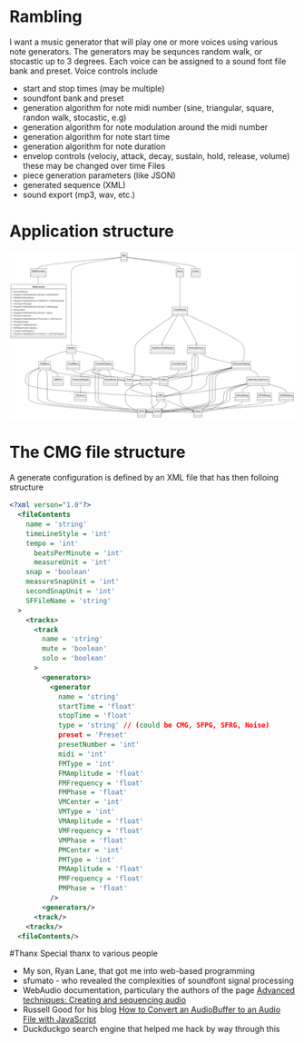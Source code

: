 # Rambling
I want a music generator that will play one or more voices using various note generators. The generators may be sequnces random walk, or stocastic up to 3 degrees. Each voice can be assigned to a sound font file bank and preset. 
Voice controls include
* start and stop times (may be multiple)
* soundfont bank and preset
* generation algorithm for note midi number (sine, triangular, square, randon walk, stocastic, e.g)
* generation algorithm for note modulation around the midi number
* generation algorithm for note start time
* generation algorithm for note duration 
* envelop controls (velociy, attack, decay, sustain, hold, release, volume) these may be changed over time
Files
* piece generation parameters (like JSON)
* generated sequence (XML)
* sound export (mp3, wav, etc.)
# Application structure
![CMG Class diagram](ComputerMusicGenerator-2024-10-24-133419.png)
# The CMG file structure
A generate configuration is defined by an XML file that has then folloing structure

```xml
<?xml verson="1.0"?>
  <fileContents
    name = 'string'
    timeLineStyle = 'int'
    tempo = 'int'
      beatsPerMinute = 'int'
      measureUnit = 'int'
    snap = 'boolean'
    measureSnapUnit = 'int'
    secondSnapUnit = 'int'
    SFFileName = 'string'
  >
    <tracks>
      <track 
        name = 'string'
        mute = 'boolean'
        solo = 'boolean'
      >
        <generators>
          <generator
            name = 'string'
            startTime = 'float'
            stopTime = 'float'
            type = 'string' // (could be CMG, SFPG, SFRG, Noise)
            preset = 'Preset'
            presetNumber = 'int'
            midi = 'int'
            FMType = 'int'
            FMAmplitude = 'float'
            FMFrequency = 'float'
            FMPhase = 'float'
            VMCenter = 'int'
            VMType = 'int'
            VMAmplitude = 'float'
            VMFrequency = 'float'
            VMPhase = 'float'
            PMCenter = 'int'
            PMType = 'int'
            PMAmplitude = 'float'
            PMFrequency = 'float'
            PMPhase = 'float'
          />
        <generators/>
      <track/>
    <tracks/>
  <fileContents/>
```
#Thanx
Special thanx to various people
* My son, Ryan Lane, that got me into web-based programming
* sfumato - who revealed the complexities of soundfont signal processing
* WebAudio documentation, particulary the authors of the page [Advanced techniques: Creating and sequencing audio](https://developer.mozilla.org/en-US/docs/Web/API/Web_Audio_API/Advanced_techniques)
* Russell Good for his blog [How to Convert an AudioBuffer to an Audio File with JavaScript](https://russellgood.com/how-to-convert-audiobuffer-to-audio-file/)
* Duckduckgo search engine that helped me hack by way through this

